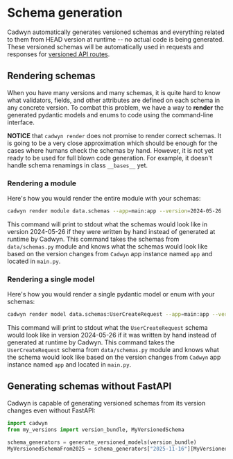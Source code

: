 # Schema generation

Cadwyn automatically generates versioned schemas and everything related to them from HEAD version at runtime -- no actual code is being generated. These versioned schemas will be automatically used in requests and responses for [versioned API routes](./main_app.md#main-app).

## Rendering schemas

When you have many versions and many schemas, it is quite hard to know what validators, fields, and other attributes are defined on each schema in any concrete version. To combat this problem, we have a way to **render** the generated pydantic models and enums to code using the command-line interface.

**NOTICE** that `cadwyn render` does not promise to render correct schemas. It is going to be a very close approximation which should be enough for the cases where humans check the schemas by hand. However, it is not yet ready to be used for full blown code generation. For example, it doesn't handle schema renamings in class `__bases__` yet.

### Rendering a module

Here's how you would render the entire module with your schemas:

```bash
cadwyn render module data.schemas --app=main:app --version=2024-05-26
```
<!-- TODO: Add an option to use a callable instead of a variable -->
This command will print to stdout what the schemas would look like in version 2024-05-26 if they were written by hand instead of generated at runtime by Cadwyn. This command takes the schemas from `data/schemas.py` module and knows what the schemas would look like based on the version changes from `Cadwyn` app instance named `app` and located in `main.py`.

### Rendering a single model

Here's how you would render a single pydantic model or enum with your schemas:

```bash
cadwyn render model data.schemas:UserCreateRequest --app=main:app --version=2024-05-26
```

This command will print to stdout what the `UserCreateRequest` schema would look like in version 2024-05-26 if it was written by hand instead of generated at runtime by Cadwyn. This command takes the `UserCreateRequest` schema from `data/schemas.py` module and knows what the schema would look like based on the version changes from `Cadwyn` app instance named `app` and located in `main.py`.

## Generating schemas without FastAPI

Cadwyn is capable of generating versioned schemas from its version changes even without FastAPI:

```python
import cadwyn
from my_versions import version_bundle, MyVersionedSchema

schema_generators = generate_versioned_models(version_bundle)
MyVersionedSchemaFrom2025 = schema_generators["2025-11-16"][MyVersionedSchema]

```